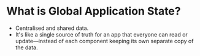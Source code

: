 
# What is Global Application State?

- Centralised and shared data.
- It's like a single source of truth for an app that everyone can read or update—instead of each component keeping its own separate copy of the data.
